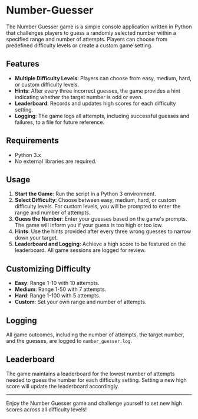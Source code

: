 # Number-Guesser

The Number Guesser game is a simple console application written in Python that challenges players to guess a randomly selected number within a specified range and number of attempts. Players can choose from predefined difficulty levels or create a custom game setting.

## Features

- **Multiple Difficulty Levels**: Players can choose from easy, medium, hard, or custom difficulty levels.
- **Hints**: After every three incorrect guesses, the game provides a hint indicating whether the target number is odd or even.
- **Leaderboard**: Records and updates high scores for each difficulty setting.
- **Logging**: The game logs all attempts, including successful guesses and failures, to a file for future reference.

## Requirements

- Python 3.x
- No external libraries are required.

## Usage

1. **Start the Game**: Run the script in a Python 3 environment.
2. **Select Difficulty**: Choose between easy, medium, hard, or custom difficulty levels. For custom levels, you will be prompted to enter the range and number of attempts.
3. **Guess the Number**: Enter your guesses based on the game's prompts. The game will inform you if your guess is too high or too low.
4. **Hints**: Use the hints provided after every three wrong guesses to narrow down your target.
5. **Leaderboard and Logging**: Achieve a high score to be featured on the leaderboard. All game sessions are logged for review.

## Customizing Difficulty

- **Easy**: Range 1-10 with 10 attempts.
- **Medium**: Range 1-50 with 7 attempts.
- **Hard**: Range 1-100 with 5 attempts.
- **Custom**: Set your own range and number of attempts.

## Logging

All game outcomes, including the number of attempts, the target number, and the guesses, are logged to `number_guesser.log`.

## Leaderboard

The game maintains a leaderboard for the lowest number of attempts needed to guess the number for each difficulty setting. Setting a new high score will update the leaderboard accordingly.

---

Enjoy the Number Guesser game and challenge yourself to set new high scores across all difficulty levels!
